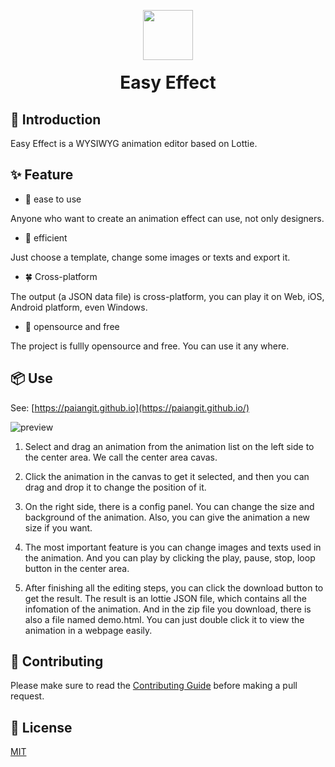 <p align="center">
  <a href="https://paiangit.github.io">
    <img src="https://paiangit.github.io/logo192.png" style="margin-bottom: -20px;" width="80px">
  </a>
  <h1 align="center">Easy Effect</h1>
</p>

## 🖖 Introduction

Easy Effect is a WYSIWYG animation editor based on Lottie.

## ✨ Feature

- 🌈 ease to use

Anyone who want to create an animation effect can use, not only designers.

- 🚀 efficient

Just choose a template, change some images or texts and export it.

- 🍀 Cross-platform

The output (a JSON data file) is cross-platform, you can play it on Web, iOS, Android platform, even Windows.

- 🌟 opensource and free

The project is fullly opensource and free. You can use it any where. 

## 📦 Use

See: [https://paiangit.github.io](https://paiangit.github.io/)

![preview](https://paiangit.github.io/preview.png)

1. Select and drag an animation from the animation list on the left side to the center area. We call the center area cavas.

2. Click the animation in the canvas to get it selected, and then you can drag and drop it to change the position of it.

3. On the right side, there is a config panel. You can change the size and background of the animation. Also, you can give the animation a new size if you want.

4. The most important feature is you can change images and texts used in the animation. And you can play by clicking the play, pause, stop, loop button in the center area.

5. After finishing all the editing steps, you can click the download button to get the result. The result is an lottie JSON file, which contains all the infomation of the animation. And in the zip file you download, there is also a file named demo.html. You can just double click it to view the animation in a webpage easily.

## 🤝 Contributing

Please make sure to read the [Contributing Guide](https://github.com/paiangit/easy-effect/blob/main/.github/contributing.md) before making a pull request. 

## 📃 License

[MIT](https://opensource.org/licenses/MIT)
